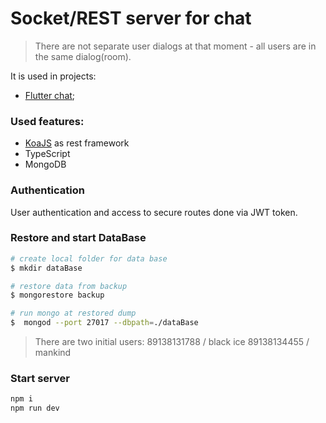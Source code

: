 # Socket/REST server for chat

> There are not separate user dialogs at that moment - all users are in the same dialog(room).

It is used in projects:
- [Flutter chat](https://github.com/Burize/flutter-chat);

### Used features:
 * [KoaJS](https://github.com/koajs/koa) as rest framework
 * TypeScript
 * MongoDB

### Authentication
User authentication and access to secure routes done via JWT token.

### Restore and start DataBase

```bash
# create local folder for data base 
$ mkdir dataBase

# restore data from backup
$ mongorestore backup

# run mongo at restored dump
$  mongod --port 27017 --dbpath=./dataBase
```

> There are two initial users:
> 89138131788 / black ice
> 89138134455 / mankind

### Start server

```bash
npm i
npm run dev
```
